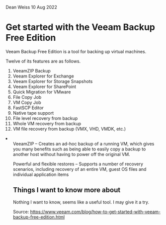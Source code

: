 Dean Weiss
10 Aug 2022

# Get started with the Veeam Backup Free Edition

Veeam Backup Free Edition is a tool for backing up virtual machines.

Twelve of its features are as follows.
<ol>
<li> VeeamZIP Backup </li>
<li> Veeam Explorer for Exchange </li>
<li> Veeam Explorer for Storage Snapshots </li>
<li> Veeam Explorer for SharePoint </li>
<li> Quick Migration for VMware </li>
<li> File Copy Job </li>
<li> VM Copy Job </li>
<li> FastSCP Editor </li>
<li> Native tape support </li>
<li> File level recovery from backup </li>
<li> Whole VM recovery from backup </li>
<li> VM file recovery from backup (VMX, VHD, VMDK, etc.) </li>
</ol>

<li>
<ul> VeeamZIP – Creates an ad-hoc backup of a running VM, which gives you many benefits such as being able to easily copy a backup to another host without having to power off the original VM. </ul>
<ul> Powerful and flexible restores – Supports a number of recovery scenarios, including recovery of an entire VM, guest OS files and individual application items </ul>
<ul Quick Migration (VMware) – Migrates a live VM between hosts or datastores with minimal downtime and without requiring clusters, shared storage, or even VMware vMotion or Storage vMotion </ul>
</li>



## Things I want to know more about
Nothing I want to know, seems like a useful tool. I may give it a try.



Source: https://www.veeam.com/blog/how-to-get-started-with-veeam-backup-free-edition.html
